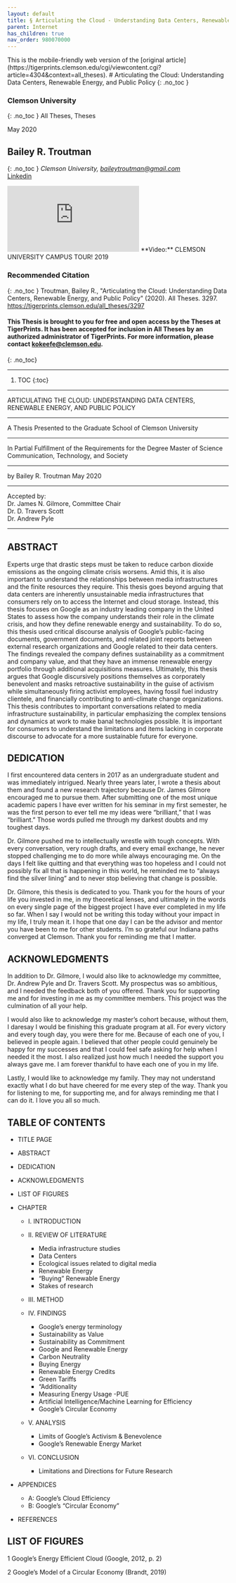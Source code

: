 ```yaml
---
layout: default
title: § Articulating the Cloud - Understanding Data Centers, Renewable Energy, and Public Policy 
parent: Internet
has_children: true
nav_order: 980070000 
---
```

<style>
.dont-break-out {
  /* These are technically the same, but use both */
  overflow-wrap: break-word;
  word-wrap: break-word;

  -ms-word-break: break-all;
  /* This is the dangerous one in WebKit, as it breaks things wherever */
  word-break: break-all;
  /* Instead use this non-standard one: */
  word-break: break-word;
}
</style>

<div class="dont-break-out" markdown="1">
This is the mobile-friendly web version of the [original article](https://tigerprints.clemson.edu/cgi/viewcontent.cgi?article=4304&context=all_theses).
# Articulating the Cloud: Understanding Data Centers, Renewable Energy, and Public Policy 
{: .no_toc }

### Clemson University 
{: .no_toc }
All Theses, Theses 

May 2020

## Bailey R. Troutman 
{: .no_toc }
*Clemson University, baileytroutman@gmail.com*   
[Linkedin](https://www.linkedin.com/in/bailey-troutman)

<iframe src="https://www.youtube.com/embed/viICA8rc0V0" title="YouTube video player" frameborder="0" allow="accelerometer; autoplay; clipboard-write; encrypted-media; gyroscope; picture-in-picture" allowfullscreen></iframe>
**Video:** CLEMSON UNIVERSITY CAMPUS TOUR! 2019  

### Recommended Citation
{: .no_toc }
Troutman, Bailey R., "Articulating the Cloud: Understanding Data Centers, Renewable Energy, and Public Policy" (2020). All Theses. 3297.
https://tigerprints.clemson.edu/all_theses/3297

#### This Thesis is brought to you for free and open access by the Theses at TigerPrints. It has been accepted for inclusion in All Theses by an authorized administrator of TigerPrints. For more information, please contact kokeefe@clemson.edu. 
{: .no_toc}

*** 

1. TOC
{:toc}

***

ARTICULATING THE CLOUD: UNDERSTANDING DATA CENTERS, RENEWABLE ENERGY, AND PUBLIC POLICY

***

A Thesis Presented to the Graduate School of Clemson University   

***

In Partial Fulfillment of the Requirements for the Degree Master of Science Communication, Technology, and Society   
 
***

by Bailey R. Troutman May 2020   

***

Accepted by:  
Dr. James N. Gilmore, Committee Chair  
Dr. D. Travers Scott   
Dr. Andrew Pyle   

***

## ABSTRACT

Experts urge that drastic steps must be taken to reduce carbon dioxide emissions as the ongoing climate crisis worsens. Amid this, it is also important to understand the relationships between media infrastructures and the finite resources they require. This thesis goes beyond arguing that data centers are inherently unsustainable media infrastructures that consumers rely on to access the Internet and cloud storage. Instead, this thesis focuses on Google as an industry leading company in the United States to assess how the company understands their role in the climate crisis, and how they define renewable energy and sustainability. To do so, this thesis used critical discourse analysis of Google’s public-facing documents, government documents, and related joint reports between external research organizations and Google related to their data centers. The findings revealed the company defines sustainability as a commitment and company value, and that they have an immense renewable energy portfolio through additional acquisitions measures. Ultimately, this thesis argues that Google discursively positions themselves as corporately benevolent and masks retroactive sustainability in the guise of activism while simultaneously firing activist employees, having fossil fuel industry clientele, and financially contributing to anti-climate change organizations. This thesis contributes to important conversations related to media infrastructure sustainability, in particular emphasizing the complex tensions and dynamics at work to make banal technologies possible. It is important for consumers to understand the limitations and items lacking in corporate discourse to advocate for a more sustainable future for everyone.

## DEDICATION 
I first encountered data centers in 2017 as an undergraduate student and was immediately intrigued. Nearly three years later, I wrote a thesis about them and found a new research trajectory because Dr. James Gilmore encouraged me to pursue them. After submitting one of the most unique academic papers I have ever written for his seminar in my first semester, he was the first person to ever tell me my ideas were “brilliant,” that I was “brilliant.” Those words pulled me through my darkest doubts and my toughest days.

Dr. Gilmore pushed me to intellectually wrestle with tough concepts. With every conversation, very rough drafts, and every email exchange, he never stopped challenging me to do more while always encouraging me. On the days I felt like quitting and that everything was too hopeless and I could not possibly fix all that is happening in this world, he reminded me to “always find the silver lining” and to never stop believing that change is possible.

Dr. Gilmore, this thesis is dedicated to you. Thank you for the hours of your life you invested in me, in my theoretical lenses, and ultimately in the words on every single page of the biggest project I have ever completed in my life so far. When I say I would not be writing this today without your impact in my life, I truly mean it. I hope that one day I can be the advisor and mentor you have been to me for other students. I’m so grateful our Indiana paths converged at Clemson. Thank you for reminding me that I matter.

## ACKNOWLEDGMENTS
In addition to Dr. Gilmore, I would also like to acknowledge my committee, Dr. Andrew Pyle and Dr. Travers Scott. My prospectus was so ambitious, and I needed the feedback both of you offered. Thank you for supporting me and for investing in me as my committee members. This project was the culmination of all your help.

I would also like to acknowledge my master’s cohort because, without them, I daresay I would be finishing this graduate program at all. For every victory and every tough day, you were there for me. Because of each one of you, I believed in people again. I believed that other people could genuinely be happy for my successes and that I could feel safe asking for help when I needed it the most. I also realized just how much I needed the support you always gave me. I am forever thankful to have each one of you in my life.

Lastly, I would like to acknowledge my family. They may not understand exactly what I do but have cheered for me every step of the way. Thank you for listening to me, for supporting me, and for always reminding me that I can do it. I love you all so much.

## TABLE OF CONTENTS

- TITLE PAGE
- ABSTRACT
- DEDICATION
- ACKNOWLEDGMENTS
- LIST OF FIGURES
- CHAPTER  
    - I. INTRODUCTION
	
    - II. REVIEW OF LITERATURE
        - Media infrastructure studies
        - Data Centers
        - Ecological issues related to digital media
        - Renewable Energy
        - “Buying” Renewable Energy
        - Stakes of research
    - III. METHOD
	
    - IV. FINDINGS
        - Google’s energy terminology
        - Sustainability as Value
        - Sustainability as Commitment
        - Google and Renewable Energy
        - Carbon Neutrality
        - Buying Energy
        - Renewable Energy Credits
        - Green Tariffs
        - “Additionality
        - Measuring Energy Usage -PUE
        - Artificial Intelligence/Machine Learning for Efficiency
        - Google’s Circular Economy

    - V. ANALYSIS
        - Limits of Google’s Activism & Benevolence
        - Google’s Renewable Energy Market
	
    - VI. CONCLUSION
        - Limitations and Directions for Future  Research

- APPENDICES
    - A: Google’s Cloud Efficiency
    - B: Google’s “Circular Economy”


 - REFERENCES

## LIST OF FIGURES

1 Google’s Energy Efficient Cloud (Google, 2012, p. 2)

2 Google’s Model of a Circular Economy (Brandt, 2019)



</div>
